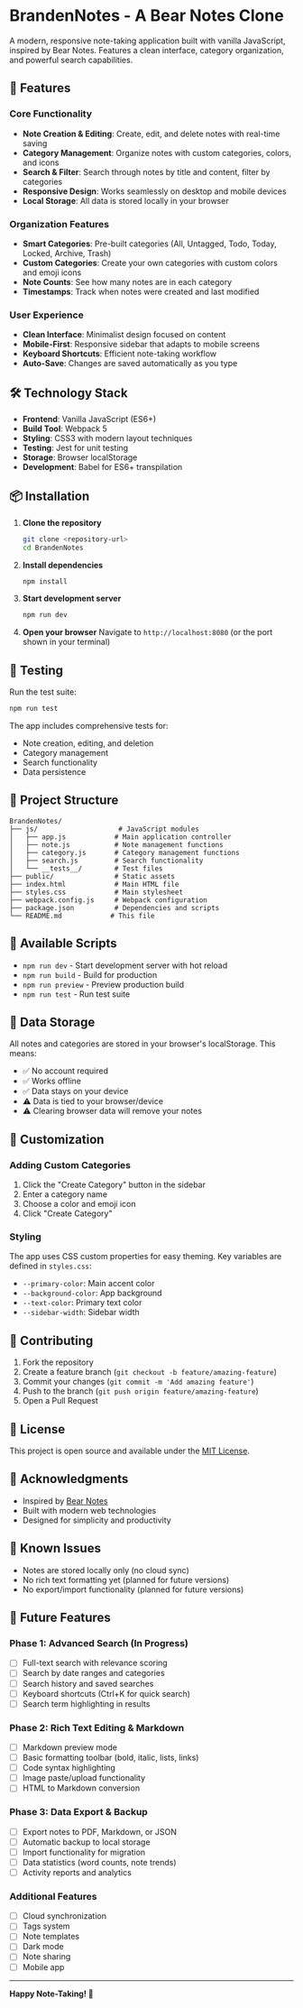 # BrandenNotes - A Bear Notes Clone

A modern, responsive note-taking application built with vanilla JavaScript, inspired by Bear Notes. Features a clean interface, category organization, and powerful search capabilities.

## 🚀 Features

### Core Functionality
- **Note Creation & Editing**: Create, edit, and delete notes with real-time saving
- **Category Management**: Organize notes with custom categories, colors, and icons
- **Search & Filter**: Search through notes by title and content, filter by categories
- **Responsive Design**: Works seamlessly on desktop and mobile devices
- **Local Storage**: All data is stored locally in your browser

### Organization Features
- **Smart Categories**: Pre-built categories (All, Untagged, Todo, Today, Locked, Archive, Trash)
- **Custom Categories**: Create your own categories with custom colors and emoji icons
- **Note Counts**: See how many notes are in each category
- **Timestamps**: Track when notes were created and last modified

### User Experience
- **Clean Interface**: Minimalist design focused on content
- **Mobile-First**: Responsive sidebar that adapts to mobile screens
- **Keyboard Shortcuts**: Efficient note-taking workflow
- **Auto-Save**: Changes are saved automatically as you type

## 🛠️ Technology Stack

- **Frontend**: Vanilla JavaScript (ES6+)
- **Build Tool**: Webpack 5
- **Styling**: CSS3 with modern layout techniques
- **Testing**: Jest for unit testing
- **Storage**: Browser localStorage
- **Development**: Babel for ES6+ transpilation

## 📦 Installation

1. **Clone the repository**
   ```bash
   git clone <repository-url>
   cd BrandenNotes
   ```

2. **Install dependencies**
   ```bash
   npm install
   ```

3. **Start development server**
   ```bash
   npm run dev
   ```

4. **Open your browser**
   Navigate to `http://localhost:8080` (or the port shown in your terminal)

## 🧪 Testing

Run the test suite:
```bash
npm run test
```

The app includes comprehensive tests for:
- Note creation, editing, and deletion
- Category management
- Search functionality
- Data persistence

## 📁 Project Structure

```
BrandenNotes/
├── js/                    # JavaScript modules
│   ├── app.js            # Main application controller
│   ├── note.js           # Note management functions
│   ├── category.js       # Category management functions
│   ├── search.js         # Search functionality
│   └── __tests__/        # Test files
├── public/               # Static assets
├── index.html            # Main HTML file
├── styles.css            # Main stylesheet
├── webpack.config.js     # Webpack configuration
├── package.json          # Dependencies and scripts
└── README.md            # This file
```

## 🔧 Available Scripts

- `npm run dev` - Start development server with hot reload
- `npm run build` - Build for production
- `npm run preview` - Preview production build
- `npm run test` - Run test suite

## 💾 Data Storage

All notes and categories are stored in your browser's localStorage. This means:
- ✅ No account required
- ✅ Works offline
- ✅ Data stays on your device
- ⚠️ Data is tied to your browser/device
- ⚠️ Clearing browser data will remove your notes

## 🎨 Customization

### Adding Custom Categories
1. Click the "Create Category" button in the sidebar
2. Enter a category name
3. Choose a color and emoji icon
4. Click "Create Category"

### Styling
The app uses CSS custom properties for easy theming. Key variables are defined in `styles.css`:
- `--primary-color`: Main accent color
- `--background-color`: App background
- `--text-color`: Primary text color
- `--sidebar-width`: Sidebar width

## 🤝 Contributing

1. Fork the repository
2. Create a feature branch (`git checkout -b feature/amazing-feature`)
3. Commit your changes (`git commit -m 'Add amazing feature'`)
4. Push to the branch (`git push origin feature/amazing-feature`)
5. Open a Pull Request

## 📝 License

This project is open source and available under the [MIT License](LICENSE).

## 🙏 Acknowledgments

- Inspired by [Bear Notes](https://bear.app/)
- Built with modern web technologies
- Designed for simplicity and productivity

## 🐛 Known Issues

- Notes are stored locally only (no cloud sync)
- No rich text formatting yet (planned for future versions)
- No export/import functionality (planned for future versions)

## 🔮 Future Features

### **Phase 1: Advanced Search (In Progress)**
- [ ] Full-text search with relevance scoring
- [ ] Search by date ranges and categories
- [ ] Search history and saved searches
- [ ] Keyboard shortcuts (Ctrl+K for quick search)
- [ ] Search term highlighting in results

### **Phase 2: Rich Text Editing & Markdown**
- [ ] Markdown preview mode
- [ ] Basic formatting toolbar (bold, italic, lists, links)
- [ ] Code syntax highlighting
- [ ] Image paste/upload functionality
- [ ] HTML to Markdown conversion

### **Phase 3: Data Export & Backup**
- [ ] Export notes to PDF, Markdown, or JSON
- [ ] Automatic backup to local storage
- [ ] Import functionality for migration
- [ ] Data statistics (word counts, note trends)
- [ ] Activity reports and analytics

### **Additional Features**
- [ ] Cloud synchronization
- [ ] Tags system
- [ ] Note templates
- [ ] Dark mode
- [ ] Note sharing
- [ ] Mobile app

---

**Happy Note-Taking! 📝** 
